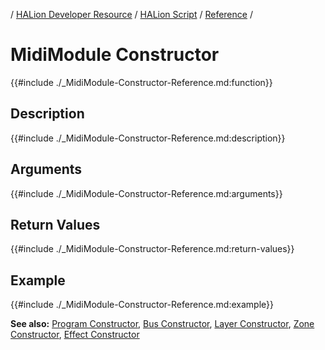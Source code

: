 / [HALion Developer Resource](../../HALion-Developer-Resource.md) / [HALion Script](./HALion-Script.md) / [Reference](./Reference.md) /

# MidiModule Constructor

{{#include ./_MidiModule-Constructor-Reference.md:function}}

## Description

{{#include ./_MidiModule-Constructor-Reference.md:description}}

## Arguments

{{#include ./_MidiModule-Constructor-Reference.md:arguments}}

## Return Values

{{#include ./_MidiModule-Constructor-Reference.md:return-values}}

## Example

{{#include ./_MidiModule-Constructor-Reference.md:example}}

**See also:** [Program Constructor](./Program-Constructor.md), [Bus Constructor](./Bus-Constructor.md), [Layer Constructor](./Layer-Constructor.md), [Zone Constructor](./Zone-Constructor.md), [Effect Constructor](./Effect-Constructor.md)